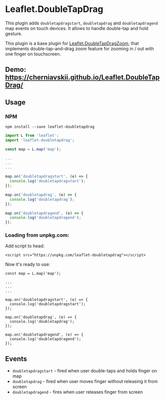 # Leaflet.DoubleTapDrag

This plugin adds `doubletapdragstart`, `doubletapdrag` and `doubletapdragend` map events on touch devices.
It allows to handle double-tap and hold gesture.

This plugin is a base plugin for [Leaflet.DoubleTapDragZoom](Leaflet.DoubleTapDragZoom), that implements double-tap-and-drag zoom feature for zooming in / out with one finger on touchscreen.

## Demo: https://cherniavskii.github.io/Leaflet.DoubleTapDrag/

## Usage

### NPM

`npm install --save leaflet-doubletapdrag`

```js
import L from 'leaflet';
import 'leaflet-doubletapdrag';

const map = L.map('map');

...
...
...

map.on('doubletapdragstart', (e) => {
  console.log('doubletapdragstart');
});

map.on('doubletapdrag', (e) => {
  console.log('doubletapdrag');
});

map.on('doubletapdragend', (e) => {
  console.log('doubletapdragend');
});
```

### Loading from unpkg.com:

Add script to head:

`<script src="https://unpkg.com/leaflet-doubletapdrag"></script>`

Now it's ready to use:

```
const map = L.map('map');

...
...
...

map.on('doubletapdragstart', (e) => {
  console.log('doubletapdragstart');
});

map.on('doubletapdrag', (e) => {
  console.log('doubletapdrag');
});

map.on('doubletapdragend', (e) => {
  console.log('doubletapdragend');
});
```

## Events

- `doubletapdragstart` - fired when user double-taps and holds finger on map
- `doubletapdrag` - fired when user moves finger without releasing it from screen
- `doubletapdragend` - fires when user releases finger from screen
